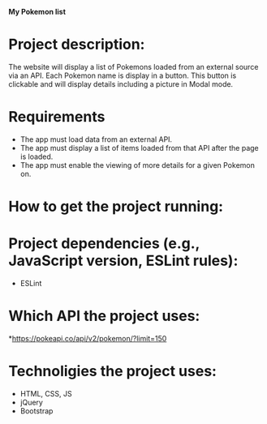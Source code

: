 **My Pokemon list**

# Project description:
The website will display a list of Pokemons loaded from an external source via an API. 
Each Pokemon name is display in a button. This button is clickable and will display details including a picture in Modal mode.

# Requirements
* The app must load data from an external API.
* The app must display a list of items loaded from that API after the page is loaded.
* The app must enable the viewing of more details for a given Pokemon on.

# How to get the project running:

# Project dependencies (e.g., JavaScript version, ESLint rules):
* ESLint

# Which API the project uses:
*https://pokeapi.co/api/v2/pokemon/?limit=150

# Technoligies the project uses:
* HTML, CSS, JS
* jQuery
* Bootstrap





